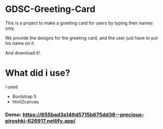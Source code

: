 # GDSC-Greeting-Card

This is a project to make a greeting card for users by typing their names only.

We provide the designs for the greeting card, and the user just have to put his name on it

And download it!.

# What did i use?

i used 

- Bootstrap 5
- html2canvas

### Demo: https://655bad3a146d5715b675dd38--precious-piroshki-626917.netlify.app/
